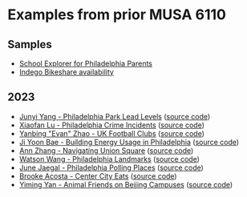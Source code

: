 # Examples from prior MUSA 6110

## Samples

- [School Explorer for Philadelphia Parents](sample/school-explorer-for-parents/)
- [Indego Bikeshare availability](sample/bikeshare-availability/)

## 2023
- [Junyi Yang - Philadelphia Park Lead Levels](2023/junyi-yang/) ([source code](https://github.com/junyi2022/Philly-park-lead-level-dashboard/))
- [Xiaofan Lu - Philadelphia Crime Incidents](2023/xiaofan-liu/) ([source code](https://github.com/xxiaofan-98/dashboard-project/))
- [Yanbing "Evan" Zhao - UK Football Clubs](2023/yanbing-zhao/) ([source code](https://github.com/YanbingZh/dashboard-project/))
- [Ji Yoon Bae - Building Energy Usage in Philadelphia](2023/ji-yoon-bae/) ([source code](https://github.com/0907ka/dashboard-project_jiyoon/))
- [Ann Zhang - Navigating Union Square](2023/ann-zhang/) ([source code](https://github.com/annannzhang/dashboard-project/))
- [Watson Wang - Philadelphia Landmarks](2023/watson-wang/) ([source code](https://github.com/watsonvv/js_hw2_dashboard_project/))
- [June Jaegal - Philadelphia Polling Places](2023/june-jaegal/) ([source code](https://github.com/JJaegal/dashboard-project/tree/main/test))
- [Brooke Acosta - Center City Eats](2023/brooke-acosta/) ([source code](https://github.com/brookeva/dashboard-project/))
- [Yiming Yan - Animal Friends on Beijing Campuses](2023/yiming-yan/) ([source code](https://github.com/YimingYan24/temporary))
